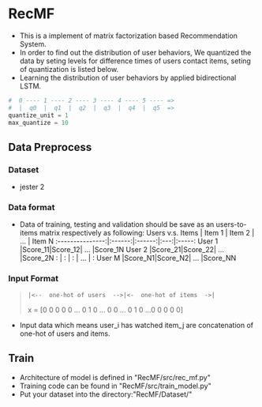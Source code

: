 # RecMF
+ This is a implement of matrix factorization based Recommendation System. 
+ In order to find out the distribution of user behaviors, We quantized the data by seting levels for difference times of users contact items, seting of quantization is listed below.
+ Learning the distribution of user behaviors by applied bidirectional LSTM.
```python 
#  0 ---- 1 ---- 2 ---- 3 ---- 4 ---- 5 ---- =>
#  |  q0  |  q1  |  q2  |  q3  |  q4  |  q5  =>
quantize_unit = 1
max_quantize = 10
```
## Data Preprocess
### Dataset
+ jester 2
### Data format
+ Data of training, testing and validation should be save as an users-to-items matrix respectively as following:
Users v.s. Items | Item 1 | Item 2 | ... | Item N
:---------------:|:------:|:------:|:---:|:-----:
User 1           |Score_11|Score_12| ... |Score_1N 
User 2           |Score_21|Score_22| ... |Score_2N
  :              |   :    |   :    | ... |   :
User M           |Score_N1|Score_N2| ... |Score_NN
### Input Format
>     |<--  one-hot of users  -->|<-  one-hot of items  ->|
> x = [0 0 0 0 0 ... 0 1 0 ...  0 0 ... 0 1 0 ...0 0 0 0 0]
+ Input data which means user_i has watched item_j are concatenation of one-hot of users and items. 

## Train
+ Architecture of model is defined in "RecMF/src/rec_mf.py"
+ Training code can be found in "RecMF/src/train_model.py"
+ Put your dataset into the directory:"RecMF/Dataset/"

